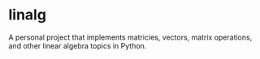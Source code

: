 # linalg
A personal project that implements matricies, vectors, matrix operations, and other linear algebra topics in Python.
